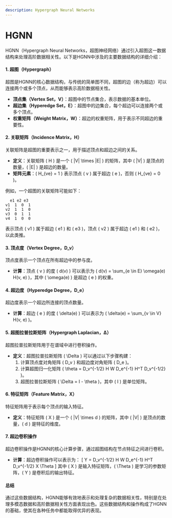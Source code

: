 ```yaml
---
description: Hypergraph Neural Networks
---
```


# HGNN

HGNN（Hypergraph Neural Networks，超图神经网络）通过引入超图这一数据结构来处理高阶数据相关性。以下是HGNN中涉及的主要数据结构的详细介绍：

#### 1. 超图（Hypergraph）



超图是HGNN的核心数据结构，与传统的简单图不同，超图的边（称为超边）可以连接两个或多个顶点，从而能够表示高阶数据相关性。

* **顶点集（Vertex Set，V）**：超图中的节点集合，表示数据的基本单位。
* **超边集（Hyperedge Set，E）**：超图中的边集合，每个超边可以连接两个或多个顶点。
* **权重矩阵（Weight Matrix，W）**：超边的权重矩阵，用于表示不同超边的重要性。

#### 2. 关联矩阵（Incidence Matrix，H）

关联矩阵是超图的重要表示之一，用于描述顶点和超边之间的关系。

* **定义**：关联矩阵 ( H ) 是一个 ( |V| \times |E| ) 的矩阵，其中 ( |V| ) 是顶点的数量，( |E| ) 是超边的数量。
* **矩阵元素**：( H\_{ve} = 1 ) 表示顶点 ( v ) 属于超边 ( e )，否则 ( H\_{ve} = 0 )。

例如，一个超图的关联矩阵可能如下：

```
  e1 e2 e3
v1  1  0  1
v2  1  1  0
v3  0  1  1
v4  1  0  0
```

表示顶点 ( v1 ) 属于超边 ( e1 ) 和 ( e3 )，顶点 ( v2 ) 属于超边 ( e1 ) 和 ( e2 )，以此类推。

#### 3. 顶点度（Vertex Degree，D\_v）

顶点度表示一个顶点在所有超边中的参与度。

* **计算**：顶点 ( v ) 的度 ( d(v) ) 可以表示为 ( d(v) = \sum\_{e \in E} \omega(e) H(v, e) )，其中 ( \omega(e) ) 是超边 ( e ) 的权重。

#### 4. 超边度（Hyperedge Degree，D\_e）

超边度表示一个超边所连接的顶点数量。

* **计算**：超边 ( e ) 的度 ( \delta(e) ) 可以表示为 ( \delta(e) = \sum\_{v \in V} H(v, e) )。

#### 5. 超图拉普拉斯矩阵（Hypergraph Laplacian，Δ）

超图拉普拉斯矩阵用于在谱域中进行卷积操作。

* **定义**：超图拉普拉斯矩阵 ( \Delta ) 可以通过以下步骤构建：
  1. 计算顶点度对角矩阵 ( D\_v ) 和超边度对角矩阵 ( D\_e )。
  2. 计算超图归一化矩阵 ( \theta = D\_v^{-1/2} H W D\_e^{-1} H^T D\_v^{-1/2} )。
  3. 超图拉普拉斯矩阵 ( \Delta = I - \theta )，其中 ( I ) 是单位矩阵。

#### 6. 特征矩阵（Feature Matrix，X）

特征矩阵用于表示每个顶点的输入特征。

* **定义**：特征矩阵 ( X ) 是一个 ( |V| \times d ) 的矩阵，其中 ( |V| ) 是顶点的数量，( d ) 是特征的维度。

#### 7. 超边卷积操作

超边卷积操作是HGNN的核心计算步骤，通过超图结构在节点特征之间进行卷积。

* **计算**：超边卷积操作可以表示为： \[ Y = D\_v^{-1/2} H W D\_e^{-1} H^T D\_v^{-1/2} X \Theta ] 其中 ( X ) 是输入特征矩阵，( \Theta ) 是学习的参数矩阵，( Y ) 是卷积后的输出特征。

#### 总结

通过这些数据结构，HGNN能够有效地表示和处理复杂的数据相关性，特别是在处理多模态数据和高阶数据相关性方面表现出色。这些数据结构和操作构成了HGNN的基础，使其在各种任务中都能取得优异的表现。
